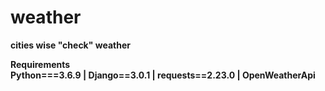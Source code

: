 # weather
<b>cities wise "check" weather<br>

<b>Requirements</b><br>
Python===3.6.9 | Django==3.0.1 | requests==2.23.0 | OpenWeatherApi


